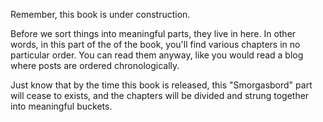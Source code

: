 Remember, this book is under construction. 

Before we sort things into meaningful parts, they live in here. In other words, <span class="highlight">in this part of the of the book, you'll find various chapters in no particular order</span>. You can read them anyway, like you would read a blog where posts are ordered chronologically.

Just know that by the time this book is released, this "Smorgasbord" part will cease to exists, and the chapters will be divided and strung together into meaningful buckets.